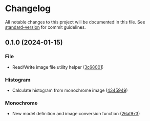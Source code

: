 # Changelog

All notable changes to this project will be documented in this file. See [standard-version](https://github.com/conventional-changelog/standard-version) for commit guidelines.

## 0.1.0 (2024-01-15)


### File

* Read/Write image file utility helper ([3c68001](https://github.com/jawi-ocr/lib/commit/3c680014c19e8033318cd3cc71b0874eecb991cb))


### Histogram

* Calculate histogram from monochrome image ([4345949](https://github.com/jawi-ocr/lib/commit/434594952b6924287be46d74717eb2dc0b9d9abe))


### Monochrome

* New model definition and image conversion function ([26af973](https://github.com/jawi-ocr/lib/commit/26af97343d7376ae077e24d83d02081a1b7195ee))
